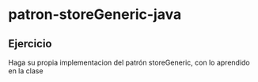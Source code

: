 ﻿# patron-storeGeneric-java


## Ejercicio
Haga su propia implementacion del patrón storeGeneric, con lo aprendido en la clase
